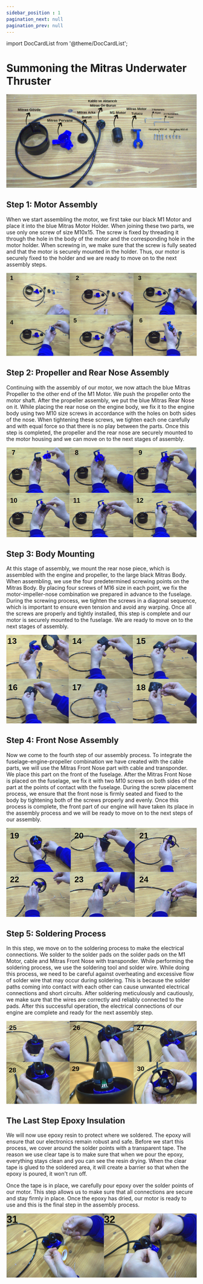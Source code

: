 ```yaml
---
sidebar_position : 1
pagination_next: null
pagination_prev: null
---
```


import DocCardList from '@theme/DocCardList';

# Summoning the Mitras Underwater Thruster



![Mitras thruster](./image/mitras.png)


## Step 1: Motor Assembly
When we start assembling the motor, we first take our black M1 Motor and place it into the blue Mitras Motor Holder. When joining these two parts, we use only one screw of size M10x15. The screw is fixed by threading it through the hole in the body of the motor and the corresponding hole in the motor holder. When screwing in, we make sure that the screw is fully seated and that the motor is securely mounted in the holder. Thus, our motor is securely fixed to the holder and we are ready to move on to the next assembly steps.

![Mitras thruster](./image/mitras1.png)


## Step 2: Propeller and Rear Nose Assembly
Continuing with the assembly of our motor, we now attach the blue Mitras Propeller to the other end of the M1 Motor. We push the propeller onto the motor shaft. After the propeller assembly, we put the blue Mitras Rear Nose on it. While placing the rear nose on the engine body, we fix it to the engine body using two M10 size screws in accordance with the holes on both sides of the nose. When tightening these screws, we tighten each one carefully and with equal force so that there is no play between the parts. Once this step is completed, the propeller and the rear nose are securely mounted to the motor housing and we can move on to the next stages of assembly.





![Mitras thruster](./image/m.png)





## Step 3: Body Mounting
At this stage of assembly, we mount the rear nose piece, which is assembled with the engine and propeller, to the large black Mitras Body. When assembling, we use the four predetermined screwing points on the Mitras Body. By placing four screws of M16 size in each point, we fix the motor-impeller-nose combination we prepared in advance to the fuselage. During the screwing process, we tighten the screws in a diagonal sequence, which is important to ensure even tension and avoid any warping. Once all the screws are properly and tightly installed, this step is complete and our motor is securely mounted to the fuselage. We are ready to move on to the next stages of assembly.







![Mitras thruster](./image/mitras3.png)


## Step 4: Front Nose Assembly
Now we come to the fourth step of our assembly process. To integrate the fuselage-engine-propeller combination we have created with the cable parts, we will use the Mitras Front Nose part with cable and transponder. We place this part on the front of the fuselage. After the Mitras Front Nose is placed on the fuselage, we fix it with two M10 screws on both sides of the part at the points of contact with the fuselage. During the screw placement process, we ensure that the front nose is firmly seated and fixed to the body by tightening both of the screws properly and evenly. Once this process is complete, the front part of our engine will have taken its place in the assembly process and we will be ready to move on to the next steps of our assembly.



![Mitras thruster](./image/mitras4.png)



## Step 5: Soldering Process
In this step, we move on to the soldering process to make the electrical connections. We solder to the solder pads on the solder pads on the M1 Motor, cable and Mitras Front Nose with transponder. While performing the soldering process, we use the soldering tool and solder wire. While doing this process, we need to be careful against overheating and excessive flow of solder wire that may occur during soldering. This is because the solder paths coming into contact with each other can cause unwanted electrical connections and short circuits. After soldering meticulously and cautiously, we make sure that the wires are correctly and reliably connected to the pads. After this successful operation, the electrical connections of our engine are complete and ready for the next assembly step.






![Mitras thruster](./image/mitras5.png)


## The Last Step Epoxy Insulation
We will now use epoxy resin to protect where we soldered. The epoxy will ensure that our electronics remain robust and safe. Before we start this process, we cover around the solder points with a transparent tape. The reason we use clear tape is to make sure that when we pour the epoxy, everything stays clean and you can see the resin drying. When the clear tape is glued to the soldered area, it will create a barrier so that when the epoxy is poured, it won't run off.

Once the tape is in place, we carefully pour epoxy over the solder points of our motor. This step allows us to make sure that all connections are secure and stay firmly in place. Once the epoxy has dried, our motor is ready to use and this is the final step in the assembly process.

![Mitras thruster](./image/mitras6.png)




